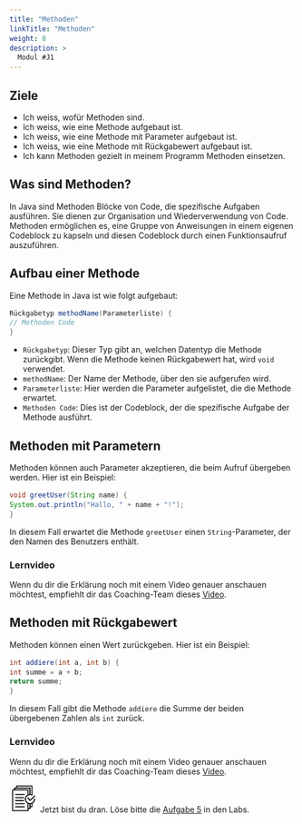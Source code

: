 ```yaml
---
title: "Methoden"
linkTitle: "Methoden"
weight: 8
description: >
  Modul #J1
---
```

## Ziele
* Ich weiss, wofür Methoden sind.
* Ich weiss, wie eine Methode aufgebaut ist.
* Ich weiss, wie eine Methode mit Parameter aufgebaut ist.
* Ich weiss, wie eine Methode mit Rückgabewert aufgebaut ist.
* Ich kann Methoden gezielt in meinem Programm Methoden einsetzen.




## Was sind Methoden?
In Java sind Methoden Blöcke von Code, die spezifische Aufgaben ausführen. Sie dienen zur Organisation und 
Wiederverwendung von Code. Methoden ermöglichen es, eine Gruppe von Anweisungen in einem eigenen Codeblock zu kapseln 
und diesen Codeblock durch einen Funktionsaufruf auszuführen.

## Aufbau einer Methode

Eine Methode in Java ist wie folgt aufgebaut:

```java
Rückgabetyp methodName(Parameterliste) {
// Methoden Code
}
```

- `Rückgabetyp`: Dieser Typ gibt an, welchen Datentyp die Methode zurückgibt. Wenn die Methode keinen Rückgabewert hat, wird `void` verwendet.
- `methodName`: Der Name der Methode, über den sie aufgerufen wird.
- `Parameterliste`: Hier werden die Parameter aufgelistet, die die Methode erwartet.
- `Methoden Code`: Dies ist der Codeblock, der die spezifische Aufgabe der Methode ausführt.

## Methoden mit Parametern

Methoden können auch Parameter akzeptieren, die beim Aufruf übergeben werden. Hier ist ein Beispiel:

```java
void greetUser(String name) {
System.out.println("Hallo, " + name + "!");
}
```

In diesem Fall erwartet die Methode `greetUser` einen `String`-Parameter, der den Namen des Benutzers enthält.

### Lernvideo
Wenn du dir die Erklärung noch mit einem Video genauer anschauen möchtest, empfiehlt dir das Coaching-Team dieses
[Video](https://www.youtube.com/watch?v=oSDtCcDXcTM).

## Methoden mit Rückgabewert

Methoden können einen Wert zurückgeben. Hier ist ein Beispiel:

```java
int addiere(int a, int b) {
int summe = a + b;
return summe;
}
```

In diesem Fall gibt die Methode `addiere` die Summe der beiden übergebenen Zahlen als `int` zurück.

### Lernvideo
Wenn du dir die Erklärung noch mit einem Video genauer anschauen möchtest, empfiehlt dir das Coaching-Team dieses
[Video](https://www.youtube.com/watch?v=qQ79aq7HZ-U).


![task1](/images/task.png) Jetzt bist du dran. Löse bitte die [Aufgabe 5](../../../../labs/java/java-grundlagen/01_basicexercises/#aufgabe-5---methoden) in den Labs.

